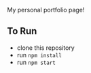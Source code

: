 My personal portfolio page!

## To Run

- clone this repository
- run `npm install`
- run `npm start`
